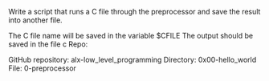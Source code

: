 Write a script that runs a C file through the preprocessor and save the result into another file.

The C file name will be saved in the variable $CFILE
The output should be saved in the file c
Repo:

GitHub repository: alx-low_level_programming
Directory: 0x00-hello_world
File: 0-preprocessor

